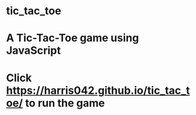 # tic_tac_toe
# A Tic-Tac-Toe game using JavaScript
# Click https://harris042.github.io/tic_tac_toe/ to run the game
